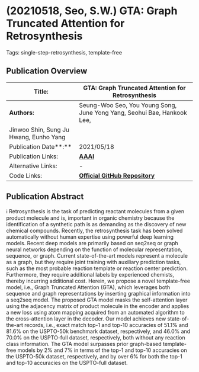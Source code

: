 # (20210518, Seo, S.W.) GTA: Graph Truncated Attention for Retrosynthesis

Tags: single-step-retrosynthesis, template-free

## Publication Overview

| **Title:**  | GTA: Graph Truncated Attention for Retrosynthesis |
| --- | --- |
| **Authors:**  | Seung-Woo Seo, You Young Song, June Yong Yang, Seohui Bae, Hankook Lee,
Jinwoo Shin, Sung Ju Hwang, Eunho Yang |
| Publication Date**:**  | 2021/05/18 |
| Publication Links: | [**AAAI**](https://ojs.aaai.org/index.php/AAAI/article/view/16131) |
| Alternative Links: | - |
| Code Links: | [**Official GitHub Repository**](https://github.com/sw32-seo/GTA) |

## Publication Abstract

<aside>
ℹ️ Retrosynthesis is the task of predicting reactant molecules from a given product molecule and is, important in organic chemistry because the identification of a synthetic path is as demanding as the discovery of new chemical compounds. Recently, the retrosynthesis task has been solved automatically without human expertise using powerful deep learning models. Recent deep models are primarily based on seq2seq or graph neural networks depending on the function of molecular representation, sequence, or graph. Current state-of-the-art models represent a molecule as a graph, but they require joint training with auxiliary prediction tasks, such as the most probable reaction template or reaction center prediction. Furthermore, they require additional labels by experienced chemists, thereby incurring additional cost. Herein, we propose a novel template-free model, i.e., Graph Truncated Attention (GTA), which leverages both sequence and graph representations by inserting graphical information into a seq2seq model. The proposed GTA model masks the self-attention layer using the adjacency matrix of product molecule in the encoder and applies a new loss using atom mapping acquired from an automated algorithm to the cross-attention layer in the decoder. Our model achieves new state-of-the-art records, i.e., exact match top-1 and top-10 accuracies of 51.1% and 81.6% on the USPTO-50k benchmark dataset, respectively, and 46.0% and 70.0% on the USPTO-full dataset, respectively, both without any reaction class information. The GTA model surpasses prior graph-based template-free models by 2% and 7% in terms of the top-1 and top-10 accuracies on the USPTO-50k dataset, respectively, and by over 6% for both the top-1 and top-10 accuracies on the USPTO-full dataset.

</aside>